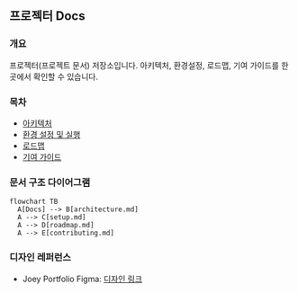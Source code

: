 ## 프로젝터 Docs

### 개요
프로젝터(프로젝트 문서) 저장소입니다. 아키텍처, 환경설정, 로드맵, 기여 가이드를 한 곳에서 확인할 수 있습니다.

### 목차
- [아키텍처](./architecture.md)
- [환경 설정 및 실행](./setup.md)
- [로드맵](./roadmap.md)
- [기여 가이드](./contributing.md)

### 문서 구조 다이어그램
```mermaid
flowchart TB
  A[Docs] --> B[architecture.md]
  A --> C[setup.md]
  A --> D[roadmap.md]
  A --> E[contributing.md]
```

### 디자인 레퍼런스
- Joey Portfolio Figma: [디자인 링크](https://www.figma.com/design/Ar4Raoh5BGzs57t5xHbeFS/Joey---Portfolio-Website--Community-?node-id=1-4&m=dev)